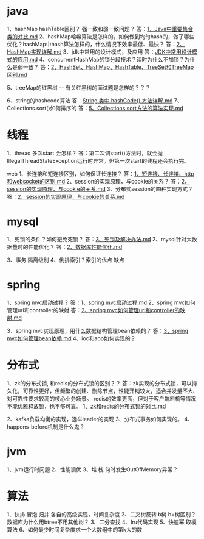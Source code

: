 # java
1、hashMap hashTable区别？ 强一致和弱一致问题？
答：[1、Java中重要集合类的对比.md]()
2、hashMap哈希算法是怎样的，如何做到均匀hash的，做了哪些优化？hashMap中hash算法怎样的，什么情况下效率最低、最快？ 
答：[2、HashMap实现详解.md]()
3、jdk中常用的设计模式，及应用
答：[JDK中常用设计模式的应用.md]()
4、concurrentHashMap的锁分段技术？读时为什么不加锁？为什么是弱一致？
答：[2、HashSet、HashMap、HashTable、TreeSet和TreeMap区别.md]()

5、treeMap的红黑树
-- 有关红黑树的面试题是怎样的？？？

6、string的hashcode算法
答：[String 类中 hashCode() 方法详解.md]()
7、Collections.sort()如何排序的
答：[5、Collections.sort方法的算法实现.md]()



# 线程
1、thread 多次start 会怎样？
答：第二次调start()方法时，就会抛IllegalThreadStateException运行时异常。但第一次start的线程还会执行完。



web
1、长连接和短连接区别，如何保证长连接？
答：[1、短连接、长连接、http和websocket的区别.md]()
2、session的实现原理，与cookie的关系？
答：[2、session的实现原理，与cookie的关系.md]()
3、分布式session的四种实现方式？
答：[2、session的实现原理，与cookie的关系.md]()



# mysql
1、死锁的条件？如何避免死锁？
答：[3、死锁及解决办法.md]()
2、mysql针对大数据量时的性能优化？
答：[2、数据库性能优化.md]()

3、事务 隔离级别
4、倒排索引？索引的优点 缺点



# spring
1、spring mvc启动过程？
答：[1、spring mvc启动过程.md]()
2、spring mvc如何管理url和controller的映射
答：[2、spring mvc如何管理url和controller的映射.md]()

3、spring mvc实现原理，用什么数据结构管理bean依赖的？
答：[3、spring mvc如何管理bean依赖.md]()
4、ioc和aop如何实现的？



# 分布式
1、zk的分布式锁, 和redis的分布式锁的区别？？
答：zk实现的分布式锁，可以持久化，可靠性更好，但频繁的创建、删除节点，性能开销较大，适合并发量不大、对可靠性要求较高的核心业务场景。
redis的效率更高，但对于客户端宕机等情况不能优雅释放锁，也不够可靠。
[1、zk和redis的分布式锁的对比.md]()

2、kafka负载均衡的实现，选举leader的实现
3、分布式事务如何实现的。
4、happens-before机制是什么鬼？




# jvm
1、jvm运行时问题
2、性能调优
3、堆 栈 何时发生OutOfMemory异常？



# 算法
1、快排 冒泡 归并 各自的高级实现，时间复杂度
2、二叉树反转 b树 b+树区别？数据库为什么用btree不用其他树？
3、二分查找
4、lru代码实现
5、快速幂 取模算法
6、如何最少时间复杂度求一个大数组中的第k大的数




